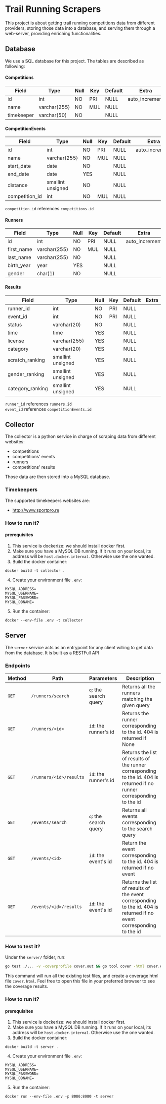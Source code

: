 # Trail Running Scrapers

This project is about getting trail running competitions data
from different providers, storing those data into a database,
and serving them through a web-server, providing enriching
functionalities.

## Database

We use a SQL database for this project. The tables are described as following:

#### Competitions

| Field      | Type         | Null | Key | Default | Extra          |
|------------|--------------|------|-----|---------|----------------|
| id         | int          | NO   | PRI | NULL    | auto_increment |
| name       | varchar(255) | NO   | MUL | NULL    |                |
| timekeeper | varchar(50)  | NO   |     | NULL    |                |

#### CompetitionEvents

| Field          | Type              | Null | Key | Default | Extra          |
|----------------|-------------------|------|-----|---------|----------------|
| id             | int               | NO   | PRI | NULL    | auto_increment |
| name           | varchar(255)      | NO   | MUL | NULL    |                |
| start_date     | date              | NO   |     | NULL    |                |
| end_date       | date              | YES  |     | NULL    |                |
| distance       | smallint unsigned | NO   |     | NULL    |                |
| competition_id | int               | NO   | MUL | NULL    |                |

`competition_id` references `competitions.id`

#### Runners

| Field      | Type         | Null | Key | Default | Extra          |
|------------|--------------|------|-----|---------|----------------|
| id         | int          | NO   | PRI | NULL    | auto_increment |
| first_name | varchar(255) | NO   | MUL | NULL    |                |
| last_name  | varchar(255) | NO   |     | NULL    |                |
| birth_year | year         | YES  |     | NULL    |                |
| gender     | char(1)      | NO   |     | NULL    |                |

#### Results

| Field            | Type              | Null | Key | Default | Extra |
|------------------|-------------------|------|-----|---------|-------|
| runner_id        | int               | NO   | PRI | NULL    |       |
| event_id         | int               | NO   | PRI | NULL    |       |
| status           | varchar(20)       | NO   |     | NULL    |       |
| time             | time              | YES  |     | NULL    |       |
| license          | varchar(255)      | YES  |     | NULL    |       |
| category         | varchar(20)       | YES  |     | NULL    |       |
| scratch_ranking  | smallint unsigned | YES  |     | NULL    |       |
| gender_ranking   | smallint unsigned | YES  |     | NULL    |       |
| category_ranking | smallint unsigned | YES  |     | NULL    |       |

`runner_id` references `runners.id`  
`event_id` references `competitionEvents.id`

## Collector

The collector is a python service in charge of scraping data from
different websites:

- competitions
- competitions' events
- runners
- competitions' results

Those data are then stored into a MySQL database.

### Timekeepers

The supported timekeepers websites are:

- http://www.sportpro.re

### How to run it?

#### prerequisites

1. This service is dockerize: we should install docker first.
2. Make sure you have a MySQL DB running. If it runs on your local,
   its address will be `host.docker.internal`. Otherwise use the one
   wanted.
3. Build the docker container:

```commandline
docker build -t collector .
```

4. Create your environment file `.env`:

```dotenv
MYSQL_ADDRESS=
MYSQL_USERNAME=
MYSQL_PASSWORD=
MYSQL_DBNAME=
```

5. Run the container:

```commandline
docker --env-file .env -t collector
```

## Server

The `server` service acts as an entrypoint for any client willing to get data from the database. It is built
as a RESTFull API

### Endpoints

| Method | Path                    | Parameters            | Description                                                                                                             |
|--------|-------------------------|-----------------------|-------------------------------------------------------------------------------------------------------------------------|
| `GET`  | `/runners/search`       | `q`: the search query | Returns all the runners matching the given query                                                                        |
| `GET`  | `/runners/<id>`         | `id`: the runner's id | Returns the runner corresponding to the id. 404 is returned if None                                                     |
| `GET`  | `/runners/<id>/results` | `id`: the runner's id | Returns the list of results of the runner corresponding to the id. 404 is returned if no runner corresponding to the id |
| `GET`  | `/events/search`        | `q`: the search query | Returns all events corresponding to the search query                                                                    |
| `GET`  | `/events/<id>`          | `id`: the event's id  | Return the event corresponding to the id. 404 is returned if no event                                                   |
| `GET`  | `/events/<id>/results`  | `id`: the event's id  | Returns the list of results of the event corresponding to the id. 404 is returned if no event corresponding to the id   |

### How to test it?

Under the `server/` folder, run:
```bash
go test ./... -v -coverprofile cover.out && go tool cover -html cover.out -o cover.html
```

This command will run all the existing test files, and create a coverage html file `cover.html`.
Feel free to open this file in your preferred browser to see the coverage results.

### How to run it?

#### prerequisites

1. This service is dockerize: we should install docker first.
2. Make sure you have a MySQL DB running. If it runs on your local,
   its address will be `host.docker.internal`. Otherwise use the one
   wanted.
3. Build the docker container:

```commandline
docker build -t server .
```

4. Create your environment file `.env`:

```dotenv
MYSQL_ADDRESS=
MYSQL_USERNAME=
MYSQL_PASSWORD=
MYSQL_DBNAME=
```

5. Run the container:

```commandline
docker run --env-file .env -p 8080:8080 -t server
```